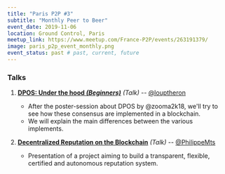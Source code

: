 ```yaml
---
title: "Paris P2P #3"
subtitle: "Monthly Peer to Beer"
event_date: 2019-11-06
location: Ground Control, Paris
meetup_link: https://www.meetup.com/France-P2P/events/263191379/
image: paris_p2p_event_monthly.png
event_status: past # past, current, future
---
```


### <i class="far fa-presentation"></i> Talks

1. **[DPOS: Under the hood _(Beginners)_](https://github.com/francep2p/community/issues/32)** _(Talk)_ -- [@louptheron](https://github.com/louptheron)

    * After the poster-session about DPOS by @zooma2k18, we'll try to see how these consensus are implemented in a blockchain.
    * We will explain the main differences between the various implements.

2. **[Decentralized Reputation on the Blockchain](https://github.com/francep2p/community/issues/47)** _(Talk)_ -- [@PhilippeMts](https://github.com/PhilippeMts)

    * Presentation of a project aiming to build a transparent, flexible, certified and autonomous reputation system.
